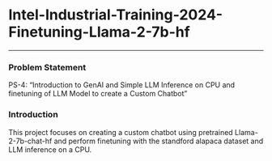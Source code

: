 # Intel-Industrial-Training-2024-Finetuning-Llama-2-7b-hf
---
### Problem Statement
PS-4: “Introduction to GenAI and Simple LLM Inference on CPU and finetuning of 
LLM Model to create a Custom Chatbot” 

### Introduction
This project focuses on creating a custom chatbot using pretrained Llama-2-7b-chat-hf and perform finetuning with the standford alapaca dataset and LLM inference on a CPU. 
